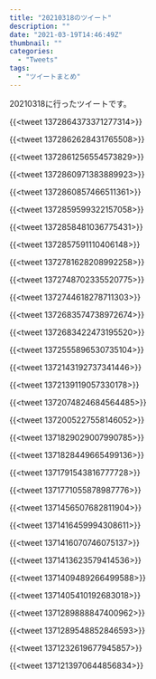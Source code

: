 ```yaml
---
title: "20210318のツイート"
description: ""
date: "2021-03-19T14:46:49Z"
thumbnail: ""
categories:
  - "Tweets"
tags:
  - "ツイートまとめ"
---
```

20210318に行ったツイートです。
<!--more-->
{{<tweet 1372864373371277314>}}

{{<tweet 1372862628431765508>}}

{{<tweet 1372861256554573829>}}

{{<tweet 1372860971383889923>}}

{{<tweet 1372860857466511361>}}

{{<tweet 1372859599322157058>}}

{{<tweet 1372858481036775431>}}

{{<tweet 1372857591110406148>}}

{{<tweet 1372781628208992258>}}

{{<tweet 1372748702335520775>}}

{{<tweet 1372744618278711303>}}

{{<tweet 1372683574738972674>}}

{{<tweet 1372683422473195520>}}

{{<tweet 1372555896530735104>}}

{{<tweet 1372143192737341446>}}

{{<tweet 1372139119057330178>}}

{{<tweet 1372074824684564485>}}

{{<tweet 1372005227558146052>}}

{{<tweet 1371829029007990785>}}

{{<tweet 1371828449665499136>}}

{{<tweet 1371791543816777728>}}

{{<tweet 1371771055878987776>}}

{{<tweet 1371456507682811904>}}

{{<tweet 1371416459994308611>}}

{{<tweet 1371416070746075137>}}

{{<tweet 1371413623579414536>}}

{{<tweet 1371409489266499588>}}

{{<tweet 1371405410192683018>}}

{{<tweet 1371289888847400962>}}

{{<tweet 1371289548852846593>}}

{{<tweet 1371232619677945857>}}

{{<tweet 1371213970644856834>}}

